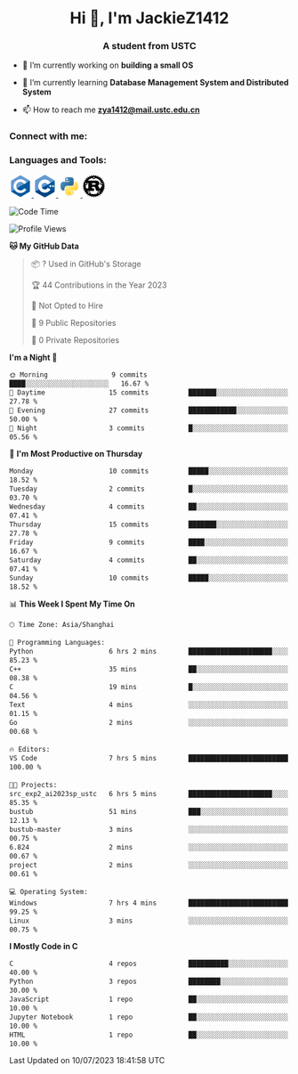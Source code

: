 <h1 align="center">Hi 👋, I'm JackieZ1412</h1>
<h3 align="center">A student from USTC</h3>

- 🔭 I’m currently working on **building a small OS**

- 🌱 I’m currently learning **Database Management System and Distributed System**

- 📫 How to reach me **zya1412@mail.ustc.edu.cn**

<h3 align="left">Connect with me:</h3>
<p align="left">
</p>

<h3 align="left">Languages and Tools:</h3>
<p align="left"> <a href="https://www.cprogramming.com/" target="_blank" rel="noreferrer"> <img src="https://raw.githubusercontent.com/devicons/devicon/master/icons/c/c-original.svg" alt="c" width="40" height="40"/> </a> <a href="https://www.w3schools.com/cpp/" target="_blank" rel="noreferrer"> <img src="https://raw.githubusercontent.com/devicons/devicon/master/icons/cplusplus/cplusplus-original.svg" alt="cplusplus" width="40" height="40"/> </a> <a href="https://www.python.org" target="_blank" rel="noreferrer"> <img src="https://raw.githubusercontent.com/devicons/devicon/master/icons/python/python-original.svg" alt="python" width="40" height="40"/> </a> <a href="https://www.rust-lang.org" target="_blank" rel="noreferrer"> <img src="https://raw.githubusercontent.com/devicons/devicon/master/icons/rust/rust-plain.svg" alt="rust" width="40" height="40"/> </a> </p>



<!--START_SECTION:waka-->
![Code Time](http://img.shields.io/badge/Code%20Time-471%20hrs%2047%20mins-blue)

![Profile Views](http://img.shields.io/badge/Profile%20Views-0-blue)

**🐱 My GitHub Data** 

> 📦 ? Used in GitHub's Storage 
 > 
> 🏆 44 Contributions in the Year 2023
 > 
> 🚫 Not Opted to Hire
 > 
> 📜 9 Public Repositories 
 > 
> 🔑 0 Private Repositories 
 > 
**I'm a Night 🦉** 

```text
🌞 Morning                9 commits           ████░░░░░░░░░░░░░░░░░░░░░   16.67 % 
🌆 Daytime                15 commits          ███████░░░░░░░░░░░░░░░░░░   27.78 % 
🌃 Evening                27 commits          ████████████░░░░░░░░░░░░░   50.00 % 
🌙 Night                  3 commits           █░░░░░░░░░░░░░░░░░░░░░░░░   05.56 % 
```
📅 **I'm Most Productive on Thursday** 

```text
Monday                   10 commits          █████░░░░░░░░░░░░░░░░░░░░   18.52 % 
Tuesday                  2 commits           █░░░░░░░░░░░░░░░░░░░░░░░░   03.70 % 
Wednesday                4 commits           ██░░░░░░░░░░░░░░░░░░░░░░░   07.41 % 
Thursday                 15 commits          ███████░░░░░░░░░░░░░░░░░░   27.78 % 
Friday                   9 commits           ████░░░░░░░░░░░░░░░░░░░░░   16.67 % 
Saturday                 4 commits           ██░░░░░░░░░░░░░░░░░░░░░░░   07.41 % 
Sunday                   10 commits          █████░░░░░░░░░░░░░░░░░░░░   18.52 % 
```


📊 **This Week I Spent My Time On** 

```text
🕑︎ Time Zone: Asia/Shanghai

💬 Programming Languages: 
Python                   6 hrs 2 mins        █████████████████████░░░░   85.23 % 
C++                      35 mins             ██░░░░░░░░░░░░░░░░░░░░░░░   08.38 % 
C                        19 mins             █░░░░░░░░░░░░░░░░░░░░░░░░   04.56 % 
Text                     4 mins              ░░░░░░░░░░░░░░░░░░░░░░░░░   01.15 % 
Go                       2 mins              ░░░░░░░░░░░░░░░░░░░░░░░░░   00.68 % 

🔥 Editors: 
VS Code                  7 hrs 5 mins        █████████████████████████   100.00 % 

🐱‍💻 Projects: 
src_exp2_ai2023sp_ustc   6 hrs 5 mins        █████████████████████░░░░   85.35 % 
bustub                   51 mins             ███░░░░░░░░░░░░░░░░░░░░░░   12.13 % 
bustub-master            3 mins              ░░░░░░░░░░░░░░░░░░░░░░░░░   00.75 % 
6.824                    2 mins              ░░░░░░░░░░░░░░░░░░░░░░░░░   00.67 % 
project                  2 mins              ░░░░░░░░░░░░░░░░░░░░░░░░░   00.61 % 

💻 Operating System: 
Windows                  7 hrs 4 mins        █████████████████████████   99.25 % 
Linux                    3 mins              ░░░░░░░░░░░░░░░░░░░░░░░░░   00.75 % 
```

**I Mostly Code in C** 

```text
C                        4 repos             ██████████░░░░░░░░░░░░░░░   40.00 % 
Python                   3 repos             ████████░░░░░░░░░░░░░░░░░   30.00 % 
JavaScript               1 repo              ██░░░░░░░░░░░░░░░░░░░░░░░   10.00 % 
Jupyter Notebook         1 repo              ██░░░░░░░░░░░░░░░░░░░░░░░   10.00 % 
HTML                     1 repo              ██░░░░░░░░░░░░░░░░░░░░░░░   10.00 % 
```




 Last Updated on 10/07/2023 18:41:58 UTC
<!--END_SECTION:waka-->
